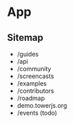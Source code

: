 # App

## Sitemap

- /guides
- /api
- /community
- /screencasts
- /examples
- /contributors
- /roadmap
- demo.towerjs.org
- /events (todo)